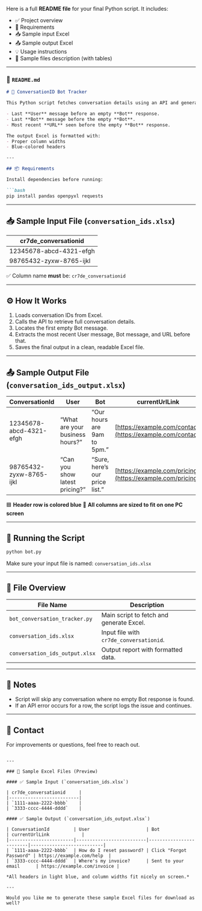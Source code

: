 Here is a full **README file** for your final Python script. It includes:

* ✅ Project overview
* 🔧 Requirements
* 📥 Sample input Excel
* 📤 Sample output Excel
* 💡 Usage instructions
* 📁 Sample files description (with tables)

---

### 📄 `README.md`

````markdown
# 🧠 ConversationID Bot Tracker

This Python script fetches conversation details using an API and generates a clean Excel report with:

- Last **User** message before an empty **Bot** response.
- Last **Bot** message before the empty **Bot**.
- Most recent **URL** seen before the empty **Bot** response.

The output Excel is formatted with:
- Proper column widths
- Blue-colored headers

---

## 📦 Requirements

Install dependencies before running:

```bash
pip install pandas openpyxl requests
````

---

## 📥 Sample Input File (`conversation_ids.xlsx`)

| cr7de\_conversationid   |
| ----------------------- |
| 12345678-abcd-4321-efgh |
| 98765432-zyxw-8765-ijkl |

✅ Column name **must** be: `cr7de_conversationid`

---

## ⚙️ How It Works

1. Loads conversation IDs from Excel.
2. Calls the API to retrieve full conversation details.
3. Locates the first empty Bot message.
4. Extracts the most recent User message, Bot message, and URL before that.
5. Saves the final output in a clean, readable Excel file.

---

## 📤 Sample Output File (`conversation_ids_output.xlsx`)

| ConversationId          | User                            | Bot                            | currentUrlLink                                             |
| ----------------------- | ------------------------------- | ------------------------------ | ---------------------------------------------------------- |
| 12345678-abcd-4321-efgh | “What are your business hours?” | “Our hours are 9am to 5pm.”    | [https://example.com/contact](https://example.com/contact) |
| 98765432-zyxw-8765-ijkl | “Can you show latest pricing?”  | “Sure, here’s our price list.” | [https://example.com/pricing](https://example.com/pricing) |

🟦 **Header row is colored blue**
📏 **All columns are sized to fit on one PC screen**

---

## 🚀 Running the Script

```bash
python bot.py
```

Make sure your input file is named: `conversation_ids.xlsx`

---

## 📁 File Overview

| File Name                      | Description                              |
| ------------------------------ | ---------------------------------------- |
| `bot_conversation_tracker.py`  | Main script to fetch and generate Excel. |
| `conversation_ids.xlsx`        | Input file with `cr7de_conversationid`.  |
| `conversation_ids_output.xlsx` | Output report with formatted data.       |

---

## 📌 Notes

* Script will skip any conversation where no empty Bot response is found.
* If an API error occurs for a row, the script logs the issue and continues.

---

## 📧 Contact

For improvements or questions, feel free to reach out.

```

---

### 📎 Sample Excel Files (Preview)

#### ✅ Sample Input (`conversation_ids.xlsx`)

| cr7de_conversationid     |
|--------------------------|
| `1111-aaaa-2222-bbbb`    |
| `3333-cccc-4444-dddd`    |

#### ✅ Sample Output (`conversation_ids_output.xlsx`)

| ConversationId         | User                     | Bot                    | currentUrlLink            |
|------------------------|--------------------------|-------------------------|---------------------------|
| `1111-aaaa-2222-bbbb`  | How do I reset password? | Click "Forgot Password" | https://example.com/help  |
| `3333-cccc-4444-dddd`  | Where's my invoice?      | Sent to your email      | https://example.com/invoice |

*All headers in light blue, and column widths fit nicely on screen.*

---

Would you like me to generate these sample Excel files for download as well?
```
